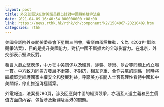 ```yaml
---
layout: post
title: 外交部堅決反對美議員提出針對中國戰略競爭法案
date: 2021-04-09 16:40:54.000000000 +08:00
link: https://news.rthk.hk/rthk/ch/component/k2/1584967-20210409.htm
categories: rthk
---
```


美國參議院外交關係委員會下星期三開會，審議由兩黨推動、名為《2021年戰略競爭法案》，目的是提升美國能力，對抗中國不斷擴大的全球影響力。在北京，外交部表示堅決反對。

發言人趙立堅表示，中方在中美關係以及經貿、涉疆、涉港、涉台等問題上的立場一貫。中方致力同美方發展不衝突、不對抗，相互尊重、合作共贏的關係，同時將繼續堅定維護國家主權安全和發展利益，呼籲美方有關人士客觀理性看待中國和中美關係，停止推進消極議案。

外電報道，法案長280頁，涉及回應與中國的經濟競爭，亦涵蓋人道主義和民主價值方面的內容，包括涉及新疆及香港的問題。
